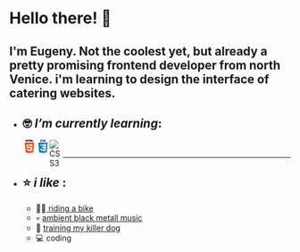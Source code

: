 # Hello there! :call_me_hand:
## I'm Eugeny. Not the coolest yet, but already a pretty promising frontend developer from north Venice. i'm learning to design the interface of catering websites.      
* :nerd_face: *I’m currently learning*:
   -
   <img align="left" alt="html5" width="24px" src="https://raw.githubusercontent.com/github/explore/80688e429a7d4ef2fca1e82350fe8e3517d3494d/topics/html/html.png"/> 
   <img align="left" alt="CSS3" width="24px" src="https://raw.githubusercontent.com/github/explore/80688e429a7d4ef2fca1e82350fe8e3517d3494d/topics/css/css.png"/>
   <img align="left" alt="CSS3" width="24px" src="https://avatars.mds.yandex.net/get-entity_search/5499684/551843440/S122x122Fit_2x"/> </br>
 ____

* ⭐  *i like* : 
  -

  - 🚴‍♂️<a href="https://github.com/Evgenizhgor/Evgenizhgor/blob/moments/images/bike.jpg"> riding a bike</a>
  - :skull: [ambient black metall music](https://music.apple.com/ru/album/eye-of-prima/1480244813?i=1480244814)
  - :feet: <a href="moments/valkiria.jpg">training my killer dog</a>
  - 💻 coding
   
   
 
 
 
 
 
 
 
 
 
 


    
  

  







